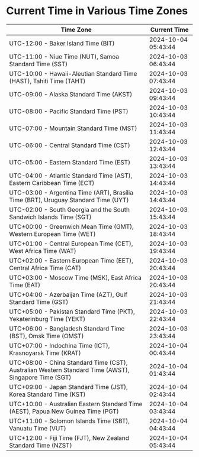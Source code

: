# Current Time in Various Time Zones

| Time Zone | Current Time |
|-----------|--------------|
| UTC-12:00 - Baker Island Time (BIT) | 2024-10-04 05:43:44 |
| UTC-11:00 - Niue Time (NUT), Samoa Standard Time (SST) | 2024-10-03 06:43:44 |
| UTC-10:00 - Hawaii-Aleutian Standard Time (HAST), Tahiti Time (TAHT) | 2024-10-03 07:43:44 |
| UTC-09:00 - Alaska Standard Time (AKST) | 2024-10-03 09:43:44 |
| UTC-08:00 - Pacific Standard Time (PST) | 2024-10-03 10:43:44 |
| UTC-07:00 - Mountain Standard Time (MST) | 2024-10-03 11:43:44 |
| UTC-06:00 - Central Standard Time (CST) | 2024-10-03 12:43:44 |
| UTC-05:00 - Eastern Standard Time (EST) | 2024-10-03 13:43:44 |
| UTC-04:00 - Atlantic Standard Time (AST), Eastern Caribbean Time (ECT) | 2024-10-03 14:43:44 |
| UTC-03:00 - Argentina Time (ART), Brasília Time (BRT), Uruguay Standard Time (UYT) | 2024-10-03 14:43:44 |
| UTC-02:00 - South Georgia and the South Sandwich Islands Time (SGT) | 2024-10-03 15:43:44 |
| UTC±00:00 - Greenwich Mean Time (GMT), Western European Time (WET) | 2024-10-03 18:43:44 |
| UTC+01:00 - Central European Time (CET), West Africa Time (WAT) | 2024-10-03 19:43:44 |
| UTC+02:00 - Eastern European Time (EET), Central Africa Time (CAT) | 2024-10-03 20:43:44 |
| UTC+03:00 - Moscow Time (MSK), East Africa Time (EAT) | 2024-10-03 20:43:44 |
| UTC+04:00 - Azerbaijan Time (AZT), Gulf Standard Time (GST) | 2024-10-03 21:43:44 |
| UTC+05:00 - Pakistan Standard Time (PKT), Yekaterinburg Time (YEKT) | 2024-10-03 22:43:44 |
| UTC+06:00 - Bangladesh Standard Time (BST), Omsk Time (OMST) | 2024-10-03 23:43:44 |
| UTC+07:00 - Indochina Time (ICT), Krasnoyarsk Time (KRAT) | 2024-10-04 00:43:44 |
| UTC+08:00 - China Standard Time (CST), Australian Western Standard Time (AWST), Singapore Time (SGT) | 2024-10-04 01:43:44 |
| UTC+09:00 - Japan Standard Time (JST), Korea Standard Time (KST) | 2024-10-04 02:43:44 |
| UTC+10:00 - Australian Eastern Standard Time (AEST), Papua New Guinea Time (PGT) | 2024-10-04 03:43:44 |
| UTC+11:00 - Solomon Islands Time (SBT), Vanuatu Time (VUT) | 2024-10-04 04:43:44 |
| UTC+12:00 - Fiji Time (FJT), New Zealand Standard Time (NZST) | 2024-10-04 05:43:44 |
